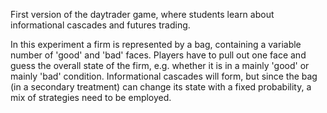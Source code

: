 First version of the daytrader game, where students learn about informational
cascades and futures trading.

In this experiment a firm is represented by a bag, containing a
variable number of 'good' and 'bad' faces. Players have to pull
out one face and guess the overall state of the firm, e.g. whether it is
in a mainly 'good' or mainly 'bad' condition. Informational cascades will
form, but since the bag (in a secondary treatment) can change
its state with a fixed probability, a mix of strategies need to be employed.
